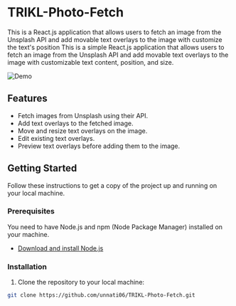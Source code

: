 # TRIKL-Photo-Fetch
This is a React.js application that allows users to fetch an image from the Unsplash API and  add movable text overlays to the image with customize the text's position
This is a simple React.js application that allows users to fetch an image from the Unsplash API and add movable text overlays to the image with customizable text content, position, and size.

![Demo](demo.png)

## Features

- Fetch images from Unsplash using their API.
- Add text overlays to the fetched image.
- Move and resize text overlays on the image.
- Edit existing text overlays.
- Preview text overlays before adding them to the image.

## Getting Started

Follow these instructions to get a copy of the project up and running on your local machine.

### Prerequisites

You need to have Node.js and npm (Node Package Manager) installed on your machine.

- [Download and install Node.js](https://nodejs.org/)

### Installation

1. Clone the repository to your local machine:

```bash
git clone https://github.com/unnati06/TRIKL-Photo-Fetch.git
